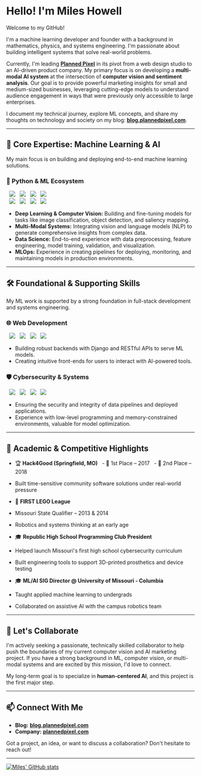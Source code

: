 # Hello! I'm Miles Howell

Welcome to my GitHub!

I'm a machine learning developer and founder with a background in mathematics, physics, and systems engineering. I'm passionate about building intelligent systems that solve real-world problems.

Currently, I'm leading **[Planned Pixel](https://www.plannedpixel.com)** in its pivot from a web design studio to an AI-driven product company. My primary focus is on developing a **multi-modal AI system** at the intersection of **computer vision and sentiment analysis**. Our goal is to provide powerful marketing insights for small and medium-sized businesses, leveraging cutting-edge models to understand audience engagement in ways that were previously only accessible to large enterprises.

I document my technical journey, explore ML concepts, and share my thoughts on technology and society on my blog: **[blog.plannedpixel.com](https://blog.plannedpixel.com)**.

---

## 🧠 Core Expertise: Machine Learning & AI

My main focus is on building and deploying end-to-end machine learning solutions.

### 🐍 Python & ML Ecosystem
<p>
  <img src="https://img.shields.io/badge/PyTorch-EE4C2C?logo=pytorch&logoColor=white" />
  <img src="https://img.shields.io/badge/TensorFlow-FF6F00?logo=tensorflow&logoColor=white" />
  <img src="https://img.shields.io/badge/scikit--learn-f7931e?logo=scikit-learn&logoColor=white" />
  <img src="https://img.shields.io/badge/OpenCV-5C3EE8?logo=opencv&logoColor=white" />
  <br/>
  <img src="https://img.shields.io/badge/Transformers-ffd21f?logo=huggingface&logoColor=black" />
  <img src="https://img.shields.io/badge/pandas-150458?logo=pandas&logoColor=white" />
  <img src="https://img.shields.io/badge/numpy-013243?logo=numpy&logoColor=white" />
  <img src="https://img.shields.io/badge/matplotlib-11557c?logo=python&logoColor=white" />
</p>

-   **Deep Learning & Computer Vision:** Building and fine-tuning models for tasks like image classification, object detection, and saliency mapping.
-   **Multi-Modal Systems:** Integrating vision and language models (NLP) to generate comprehensive insights from complex data.
-   **Data Science:** End-to-end experience with data preprocessing, feature engineering, model training, validation, and visualization.
-   **MLOps:** Experience in creating pipelines for deploying, monitoring, and maintaining models in production environments.

---

## 🛠️ Foundational & Supporting Skills

My ML work is supported by a strong foundation in full-stack development and systems engineering.

### 🌐 Web Development
<p>
  <img src="https://img.shields.io/badge/Django-092e20?logo=django&logoColor=white" />
  <img src="https://img.shields.io/badge/JavaScript-ES6+-f7df1e?logo=javascript&logoColor=black" />
  <img src="https://img.shields.io/badge/HTML5-e34f26?logo=html5&logoColor=white" />
  <img src="https://img.shields.io/badge/CSS3-1572b6?logo=css3&logoColor=white" />
</p>

-   Building robust backends with Django and RESTful APIs to serve ML models.
-   Creating intuitive front-ends for users to interact with AI-powered tools.

### 🛡️ Cybersecurity & Systems
<p>
  <img src="https://img.shields.io/badge/Linux-333333?logo=linux&logoColor=white" />
  <img src="https://img.shields.io/badge/C/C++-00599C?logo=c%2B%2B&logoColor=white" />
  <img src="https://img.shields.io/badge/Wireshark-005498?logo=wireshark&logoColor=white" />
  <img src="https://img.shields.io/badge/Kali_Linux-268BEE?logo=kalilinux&logoColor=white" />
</p>

-   Ensuring the security and integrity of data pipelines and deployed applications.
-   Experience with low-level programming and memory-constrained environments, valuable for model optimization.

---

## 🧬 Academic & Competitive Highlights

- 🏆 **Hack4Good (Springfield, MO)**  
- 🥇 1st Place – 2017  
- 🥈 2nd Place – 2018  
- Built time-sensitive community software solutions under real-world pressure

- 🤖 **FIRST LEGO League**  
- Missouri State Qualifier – 2013 & 2014  
- Robotics and systems thinking at an early age

- 🎓 **Republic High School Programming Club President**  
- Helped launch Missouri's first high school cybersecurity curriculum  
- Built engineering tools to support 3D-printed prosthetics and device testing

- 🎓 **ML/AI SIG Director @ University of Missouri - Columbia**  
- Taught applied machine learning to undergrads  
- Collaborated on assistive AI with the campus robotics team

---

## 🔭 Let's Collaborate

I'm actively seeking a passionate, technically skilled collaborator to help push the boundaries of my current computer vision and AI marketing project. If you have a strong background in ML, computer vision, or multi-modal systems and are excited by this mission, I'd love to connect.

My long-term goal is to specialize in **human-centered AI**, and this project is the first major step.

---

## 📫 Connect With Me

-   **Blog:** [**blog.plannedpixel.com**](https://blog.plannedpixel.com)
-   **Company:** [**plannedpixel.com**](https://www.plannedpixel.com)

Got a project, an idea, or want to discuss a collaboration? Don't hesitate to reach out!

---

[![Miles' GitHub stats](https://github-readme-stats.vercel.app/api?username=miles-howell&show_icons=true&theme=dark)](https://github.com/anuraghazra/github-readme-stats)
